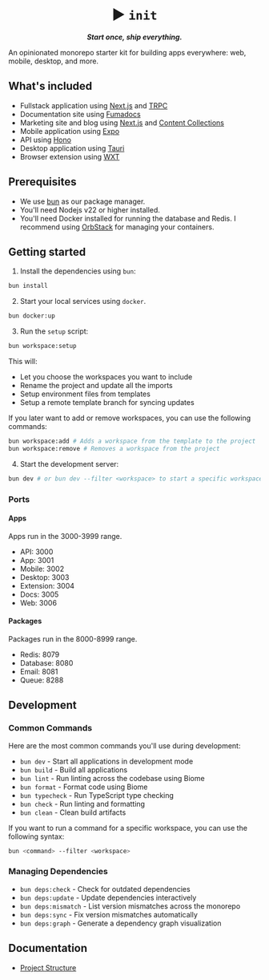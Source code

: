 <p align="center">
  <h1 align="center">▶︎ <code>init</code></h1>

  <p align="center">
    <em><strong>Start once, ship everything.</strong></em>
  </p>
</p>

An opinionated monorepo starter kit for building apps everywhere: web, mobile, desktop, and more.

## What's included

- Fullstack application using [Next.js](https://nextjs.org/) and [TRPC](https://trpc.io/)
- Documentation site using [Fumadocs](http://fumadocs.vercel.app)
- Marketing site and blog using [Next.js](https://nextjs.org/) and [Content Collections](https://www.content-collections.dev/)
- Mobile application using [Expo](https://expo.dev/)
- API using [Hono](https://hono.dev/)
- Desktop application using [Tauri](https://tauri.app/)
- Browser extension using [WXT](https://wxt.dev/)

## Prerequisites

- We use [bun](https://bun.sh/) as our package manager.
- You'll need Nodejs v22 or higher installed.
- You'll need Docker installed for running the database and Redis. I recommend using [OrbStack](https://orbstack.dev/) for managing your containers.

## Getting started

1. Install the dependencies using `bun`:

```bash
bun install
```

2. Start your local services using `docker`.

```bash
bun docker:up
```

3. Run the `setup` script:

```bash
bun workspace:setup
```

This will:

- Let you choose the workspaces you want to include
- Rename the project and update all the imports
- Setup environment files from templates
- Setup a remote template branch for syncing updates

If you later want to add or remove workspaces, you can use the following commands:

```bash
bun workspace:add # Adds a workspace from the template to the project
bun workspace:remove # Removes a workspace from the project
```

4. Start the development server:

```bash
bun dev # or bun dev --filter <workspace> to start a specific workspace
```

### Ports

#### Apps

Apps run in the 3000-3999 range.

- API: 3000
- App: 3001
- Mobile: 3002
- Desktop: 3003
- Extension: 3004
- Docs: 3005
- Web: 3006

#### Packages

Packages run in the 8000-8999 range.

- Redis: 8079
- Database: 8080
- Email: 8081
- Queue: 8288

## Development

### Common Commands

Here are the most common commands you'll use during development:

- `bun dev` - Start all applications in development mode
- `bun build` - Build all applications
- `bun lint` - Run linting across the codebase using Biome
- `bun format` - Format code using Biome
- `bun typecheck` - Run TypeScript type checking
- `bun check` - Run linting and formatting
- `bun clean` - Clean build artifacts

If you want to run a command for a specific workspace, you can use the following syntax:

```bash
bun <command> --filter <workspace>
```

### Managing Dependencies

- `bun deps:check` - Check for outdated dependencies
- `bun deps:update` - Update dependencies interactively
- `bun deps:mismatch` - List version mismatches across the monorepo
- `bun deps:sync` - Fix version mismatches automatically
- `bun deps:graph` - Generate a dependency graph visualization

## Documentation

- [Project Structure](./.docs/project-structure.md)
